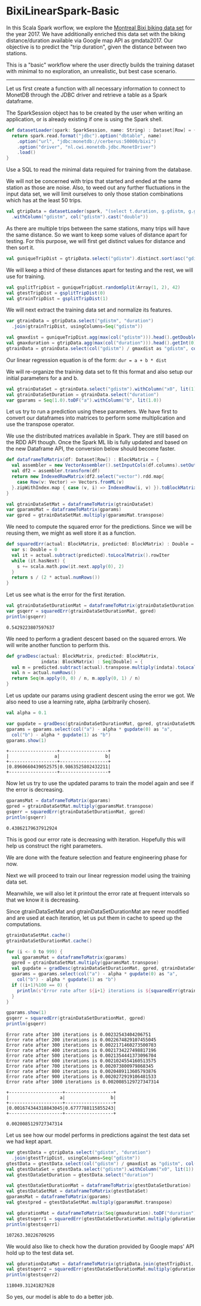 # BixiLinearSpark-Basic

In this Scala Spark worflow, we explore the [Montreal Bixi biking data set](https://www.kaggle.com/aubertsigouin/biximtl/data) for the year 2017.
We have additionally enriched this data set with the biking distance/duration available via Google map API as gmdata2017.
Our objective is to predict the "trip duration", given the distance between two stations.

This is a "basic" workflow where the user directly builds the training dataset with minimal to no exploration, an unrealistic, but best case scenario.

---

Let us first create a function with all necessary information to connect to MonetDB through the JDBC driver and retrieve a table as a Spark dataframe.

The SparkSession object has to be created by the user when writing an application, or is already existing if one is using the Spark shell.

```scala
def datasetLoader(spark: SparkSession, name: String) : Dataset[Row] = {
  return spark.read.format("jdbc").option("dbtable", name)
    .option("url", "jdbc:monetdb://cerberus:50000/bixi")
    .option("driver", "nl.cwi.monetdb.jdbc.MonetDriver")
    .load()
}
```

Use a SQL to read the minimal data required for training from the database.

We will not be concerned with trips that started and ended at the same station as those are noise. Also, to weed out any further fluctuations in the input data set, we will limit ourselves to only those station combinations which has at the least 50 trips.

```scala
val gtripData = datasetLoader(spark, "(select t.duration, g.gdistm, g.gduration from (   select stscode, endscode   from bixi.tripdata2017   where stscode<>endscode   group by stscode, endscode   having count(*) >= 50 )s, tripdata2017 t, gmdata2017 g where t.stscode = s.stscode   and t.endscode = s.endscode   and t.stscode = g.stscode   and t.endscode = g.endscode) as g")
  .withColumn("gdistm", col("gdistm").cast("double"))
```

As there are multiple trips between the same stations, many trips will have the same distance. So we want to keep some values of distance apart for testing. For this purpose, we will first get distinct values for distance and then sort it.

```scala
val guniqueTripDist = gtripData.select("gdistm").distinct.sort(asc("gdistm"))
```

We will keep a third of these distances apart for testing and the rest, we will use for training.

```scala
val gsplitTripDist = guniqueTripDist.randomSplit(Array(1, 2), 42)
val gtestTripDist = gsplitTripDist(0)
val gtrainTripDist = gsplitTripDist(1)
```

We will next extract the training data set and normalize its features.

```scala
var gtrainData = gtripData.select("gdistm", "duration")
  .join(gtrainTripDist, usingColumns=Seq("gdistm"))

val gmaxdist = guniqueTripDist.agg(max(col("gdistm"))).head().getDouble(0)
val gmaxduration = gtripData.agg(max(col("duration"))).head().getInt(0)
gtrainData = gtrainData.select(col("gdistm") / gmaxdist as "gdistm", col("duration") / gmaxduration as "duration")
```

Our linear regression equation is of the form:
`dur = a + b * dist`

We will re-organize the training data set to fit this format and also setup our initial parameters for a and b.

```scala
val gtrainDataSet = gtrainData.select("gdistm").withColumn("x0", lit(1)).select("x0", "gdistm")
val gtrainDataSetDuration = gtrainData.select("duration")
var gparams = Seq(1.0).toDF("a").withColumn("b", lit(1.0))
```

Let us try to run a prediction using these parameters.
We have first to convert our dataframes into matrices to perform some multiplication and use the transpose operator.

We use the distributed matrices available in Spark. They are still based on the RDD API though. Once the Spark ML lib is fully updated and based on the new Dataframe API, the conversion below should become faster.

```scala
def dataframeToMatrix(df: Dataset[Row]) : BlockMatrix = {
  val assembler = new VectorAssembler().setInputCols(df.columns).setOutputCol("vector")
  val df2 = assembler.transform(df)
  return new IndexedRowMatrix(df2.select("vector").rdd.map{
    case Row(v: Vector) => Vectors.fromML(v)
  }.zipWithIndex.map { case (v, i) => IndexedRow(i, v) }).toBlockMatrix()
}

val gtrainDataSetMat = dataframeToMatrix(gtrainDataSet)
var gparamsMat = dataframeToMatrix(gparams)
var gpred = gtrainDataSetMat.multiply(gparamsMat.transpose)
```

We need to compute the squared error for the predictions. Since we will be reusing them, we might as well store it as a function.

```scala
def squaredErr(actual: BlockMatrix, predicted: BlockMatrix) : Double = {
  var s: Double = 0
  val it = actual.subtract(predicted).toLocalMatrix().rowIter
  while (it.hasNext) {
    s += scala.math.pow(it.next.apply(0), 2)
  }
  return s / (2 * actual.numRows())
}
```

Let us see what is the error for the first iteration.

```scala
val gtrainDataSetDurationMat = dataframeToMatrix(gtrainDataSetDuration)
var gsqerr = squaredErr(gtrainDataSetDurationMat, gpred)
println(gsqerr)
```

```
0.5429223807597637
```

We need to perform a gradient descent based on the squared errors. We will write another function to perform this.

```scala
def gradDesc(actual: BlockMatrix, predicted: BlockMatrix,
             indata: BlockMatrix) : Seq[Double] = {
  val m = predicted.subtract(actual).transpose.multiply(indata).toLocalMatrix()
  val n = actual.numRows()
  return Seq(m.apply(0, 0) / n, m.apply(0, 1) / n)
}
```

Let us update our params using gradient descent using the error we got. We also need to use a learning rate, alpha (arbitrarily chosen).

```scala
val alpha = 0.1

var gupdate = gradDesc(gtrainDataSetDurationMat, gpred, gtrainDataSetMat)
gparams = gparams.select(col("a") - alpha * gupdate(0) as "a",
  col("b") - alpha * gupdate(1) as "b")
gparams.show(1)
```

```
+------------------+------------------+
|                 a|                 b|
+------------------+------------------+
|0.8960660439052575|0.9863525802432211|
+------------------+------------------+
```

Now let us try to use the updated params to train the model again and see if the error is decreasing.

```scala
gparamsMat = dataframeToMatrix(gparams)
gpred = gtrainDataSetMat.multiply(gparamsMat.transpose)
gsqerr = squaredErr(gtrainDataSetDurationMat, gpred)
println(gsqerr)
```

```
0.43862179637912924
```

This is good our error rate is decreasing with iteration. Hopefully this will help us construct the right parameters.

We are done with the feature selection and feature engineering phase for now.

Next we will proceed to train our linear regression model using the training data set.

Meanwhile, we will also let it printout the error rate at frequent intervals so that we know it is decreasing.

Since gtrainDataSetMat and gtrainDataSetDurationMat are never modified and are used at each iteration, let us put them in cache to speed up the computations.

```scala
gtrainDataSetMat.cache()
gtrainDataSetDurationMat.cache()

for (i <- 0 to 999) {
  val gparamsMat = dataframeToMatrix(gparams)
  gpred = gtrainDataSetMat.multiply(gparamsMat.transpose)
  val gupdate = gradDesc(gtrainDataSetDurationMat, gpred, gtrainDataSetMat)
  gparams = gparams.select(col("a") - alpha * gupdate(0) as "a",
    col("b") - alpha * gupdate(1) as "b")
  if ((i+1)%100 == 0) {
    println(s"Error rate after ${i+1} iterations is ${squaredErr(gtrainDataSetDurationMat, gpred)}")
  }
}

gparams.show(1)
gsqerr = squaredErr(gtrainDataSetDurationMat, gpred)
println(gsqerr)
```

```
Error rate after 100 iterations is 0.00232543404206751
Error rate after 200 iterations is 0.0022674829107455045
Error rate after 300 iterations is 0.0022171460273500703
Error rate after 400 iterations is 0.0021734227498817196
Error rate after 500 iterations is 0.0021354441373096704
Error rate after 600 iterations is 0.0021024554160513575
Error rate after 700 iterations is 0.002073800979868345
Error rate after 800 iterations is 0.0020489113605793876
Error rate after 900 iterations is 0.0020272919106481533
Error rate after 1000 iterations is 0.0020085129727347314

+--------------------+------------------+
|                   a|                 b|
+--------------------+------------------+
|0.001674344318843045|0.6777788115855243|
+--------------------+------------------+

0.0020085129727347314
```

Let us see how our model performs in predictions against the test data set we had kept apart.

```scala
var gtestData = gtripData.select("gdistm", "duration")
  .join(gtestTripDist, usingColumns=Seq("gdistm"))
gtestData = gtestData.select(col("gdistm") / gmaxdist as "gdistm", col("duration") / gmaxduration as "duration")
val gtestDataSet = gtestData.select("gdistm").withColumn("x0", lit(1)).select("x0", "gdistm")
val gtestDataSetDuration = gtestData.select("duration")

val gtestDataSetDurationMat = dataframeToMatrix(gtestDataSetDuration)
val gtestDataSetMat = dataframeToMatrix(gtestDataSet)
gparamsMat = dataframeToMatrix(gparams)
val gtestpred = gtestDataSetMat.multiply(gparamsMat.transpose)

val gdurationMat = dataframeToMatrix(Seq(gmaxduration).toDF("duration"))
val gtestsqerr1 = squaredErr(gtestDataSetDurationMat.multiply(gdurationMat), gtestpred.multiply(gdurationMat))
println(gtestsqerr1)
```

```
107263.30226709295
```

We would also like to check how the duration provided by Google maps' API hold up to the test data set.

```scala
val gdurationDataMat = dataframeToMatrix(gtripData.join(gtestTripDist, usingColumns=Seq("gdistm")).select("gduration"))
val gtestsqerr2 = squaredErr(gtestDataSetDurationMat.multiply(gdurationMat), gdurationDataMat)
println(gtestsqerr2)
```

```
118049.31241827628
```

So yes, our model is able to do a better job.
